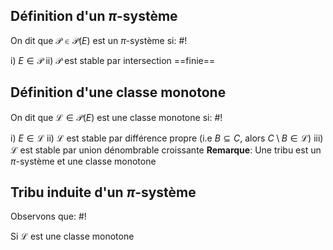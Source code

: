 ## Définition d'un $\pi$-système
On dit que $\mathcal P \in \mathcal P(E)$ est un $\pi$-système si: #!

i) $E \in \mathcal P$
ii) $\mathcal P$ est stable par intersection ==finie==

## Définition d'une classe monotone
On dit que $\mathcal L \in \mathcal P(E)$ est une classe monotone si: #!

i) $E \in \mathcal L$
ii) $\mathcal L$ est stable par différence propre (i.e $B \subseteq C$, alors $C \setminus B \in \mathcal L$)
iii) $\mathcal L$ est stable par union dénombrable croissante
**Remarque**: Une tribu est un $\pi$-système et une classe monotone

## Tribu induite d'un $\pi$-système
Observons que: #!

Si $\mathcal L$ est une classe monotone